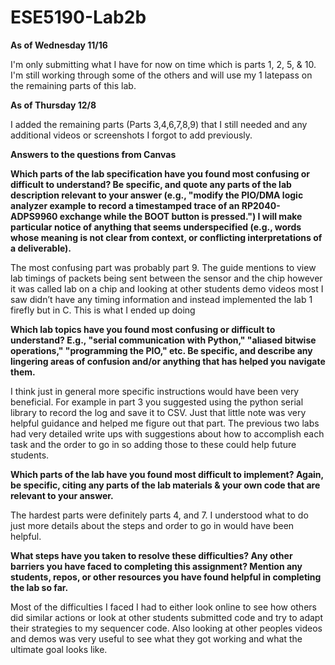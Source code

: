 # ESE5190-Lab2b

**As of Wednesday 11/16**

I'm only submitting what I have for now on time which is parts 1, 2, 5, & 10. I'm still working through some of the others and will use my 1 latepass on the remaining parts of this lab. 


**As of Thursday 12/8**

I added the remaining parts (Parts 3,4,6,7,8,9) that I still needed and any additional videos or screenshots I forgot to add previously.


**Answers to the questions from Canvas**

**Which parts of the lab specification have you found most confusing or difficult to understand? Be specific, and quote any parts of the lab description relevant to your answer (e.g., "modify the PIO/DMA logic analyzer example to record a timestamped trace of an RP2040-ADPS9960 exchange while the BOOT button is pressed.") I will make particular notice of anything that seems underspecified (e.g., words whose meaning is not clear from context, or conflicting interpretations of a deliverable).**


The most confusing part was probably part 9. The guide mentions to view lab timings of packets being sent between the sensor and the chip however it was called lab on a chip and looking at other students demo videos most I saw didn’t have any timing information and instead implemented the lab 1 firefly but in C. This is what I ended up doing 


**Which lab topics have you found most confusing or difficult to understand? E.g., "serial communication with Python," "aliased bitwise operations," "programming the PIO," etc. Be specific, and describe any lingering areas of confusion and/or anything that has helped you navigate them.**


I think just in general more specific instructions would have been very beneficial. For example in part 3 you suggested using the python serial library to record the log and save it to CSV. Just that little note was very helpful guidance and helped me figure out that part. The previous two labs had very detailed write ups with suggestions about how to accomplish each task and the order to go in so adding those to these could help future students.


**Which parts of the lab have you found most difficult to implement? Again, be specific, citing any parts of the lab materials & your own code that are relevant to your answer.**


The hardest parts were definitely parts 4, and 7. I understood what to do just more details about the steps and order to go in would have been helpful. 


**What steps have you taken to resolve these difficulties? Any other barriers you have faced to completing this assignment? Mention any students, repos, or other resources you have found helpful in completing the lab so far.**


Most of the difficulties I faced I had to either look online to see how others did similar actions or look at other students submitted code and try to adapt their strategies to my sequencer code. Also looking at other peoples videos and demos was very useful to see what they got working and what the ultimate goal looks like.

